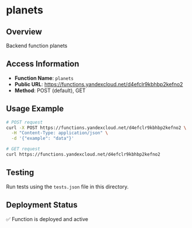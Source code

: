 # planets

## Overview
Backend function planets

## Access Information
- **Function Name**: `planets`
- **Public URL**: https://functions.yandexcloud.net/d4efclr9kbhbp2kefno2
- **Method**: POST (default), GET

## Usage Example

```bash
# POST request
curl -X POST https://functions.yandexcloud.net/d4efclr9kbhbp2kefno2 \
  -H "Content-Type: application/json" \
  -d '{"example": "data"}'

# GET request  
curl https://functions.yandexcloud.net/d4efclr9kbhbp2kefno2
```

## Testing
Run tests using the `tests.json` file in this directory.

## Deployment Status
✅ Function is deployed and active
